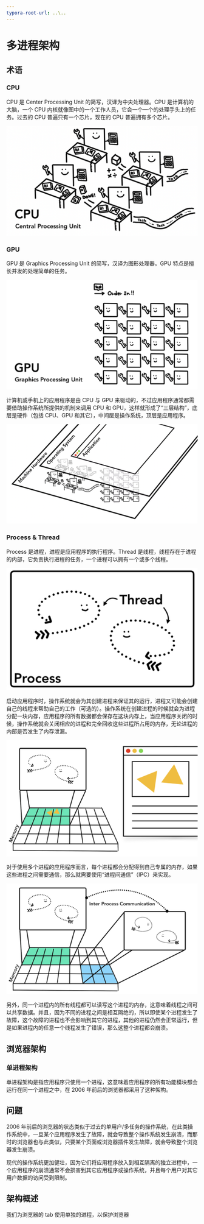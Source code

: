 ```yaml
---
typora-root-url: ..\..
---
```


# 多进程架构

## 术语

### CPU

CPU 是 Center Processing Unit 的简写，汉译为中央处理器。CPU 是计算机的大脑，一个 CPU 内核就像图中的一个工作人员，它会一个一个的处理手头上的任务。过去的 CPU 普遍只有一个芯片，现在的 CPU 普遍拥有多个芯片。

![CPU](/static/image/markdown/chromium/multi-process-architecture/cpu.png)

### GPU

GPU 是 Graphics Processing Unit 的简写，汉译为图形处理器。GPU 特点是擅长并发的处理简单的任务。

![GPU](/static/image/markdown/chromium/multi-process-architecture/gpu.png)

计算机或手机上的应用程序是由 CPU 与 GPU 来驱动的，不过应用程序通常都需要借助操作系统所提供的机制来调用 CPU 和 GPU，这样就形成了“三层结构”，底层是硬件（包括 CPU、GPU 和其它），中间层是操作系统，顶层是应用程序。

![三层结构](/static/image/markdown/chromium/multi-process-architecture/three-layers.png)

### Process & Thread

Process 是进程，进程是应用程序的执行程序。Thread 是线程，线程存在于进程的内部，它负责执行进程的任务，一个进程可以拥有一个或多个线程。

![进程和线程](/static/image/markdown/chromium/multi-process-architecture/process-and-thread.png)

启动应用程序时，操作系统就会为其创建进程来保证其的运行，进程又可能会创建自己的线程来帮助自己的工作（可选的）。操作系统在创建进程的时候就会为进程分配一块内存，应用程序的所有数据都会保存在这块内存上，当应用程序关闭的时候，操作系统就会关闭相应的进程和完全回收这些进程所占用的内存，无论进程的内部是否发生了内存泄漏。

![操作系统为应用程序创建进程和分配内存来供其保存数据](/static/image/markdown/chromium/multi-process-architecture/process-using-memory.png)

对于使用多个进程的应用程序而言，每个进程都会分配得到自己专属的内存，如果这些进程之间需要通信，那么就需要使用“进程间通信”（IPC）来实现。

![进程之间通过IPC来通信](/static/image/markdown/chromium/multi-process-architecture/process-communicating-over-ipc.png)

另外，同一个进程内的所有线程都可以读写这个进程的内存，这意味着线程之间可以共享数据。并且，因为不同的进程之间是相互隔绝的，所以即使某个进程发生了故障，这个故障的进程也不会影响到其它的进程，其他的进程仍然会正常运行，但是如果进程内的任意一个线程发生了错误，那么这整个进程都会崩溃。

## 浏览器架构

### 单进程架构

单进程架构是指应用程序只使用一个进程，这意味着应用程序的所有功能模块都会运行在同一个进程之中，在 2006 年前后的浏览器都采用了这种架构。

## 问题

2006 年前后的浏览器的状态类似于过去的单用户/多任务的操作系统，在此类操作系统中，一旦某个应用程序发生了故障，就会导致整个操作系统发生崩溃，而那时的浏览器也与此类似，只要某个页面或浏览器插件发生故障，就会导致整个浏览器发生崩溃。

现代的操作系统更加健壮，因为它们将应用程序放入到相互隔离的独立进程中，一个应用程序的崩溃通常不会损害到其它应用程序或操作系统，并且每个用户对其它用户数据的访问受到限制。

## 架构概述

我们为浏览器的 tab 使用单独的进程，以保护浏览器

